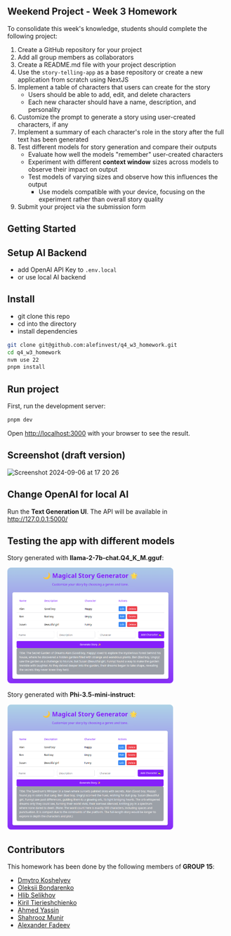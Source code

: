 ## Weekend Project - Week 3 Homework

To consolidate this week's knowledge, students should complete the following project:

1. Create a GitHub repository for your project
2. Add all group members as collaborators
3. Create a README.md file with your project description
4. Use the `story-telling-app` as a base repository or create a new application from scratch using NextJS
5. Implement a table of characters that users can create for the story
   - Users should be able to add, edit, and delete characters
   - Each new character should have a name, description, and personality
6. Customize the prompt to generate a story using user-created characters, if any
7. Implement a summary of each character's role in the story after the full text has been generated
8. Test different models for story generation and compare their outputs
   - Evaluate how well the models "remember" user-created characters
   - Experiment with different **context window** sizes across models to observe their impact on output
   - Test models of varying sizes and observe how this influences the output
     - Use models compatible with your device, focusing on the experiment rather than overall story quality
9. Submit your project via the submission form

## Getting Started

## Setup AI Backend
- add OpenAI API Key to `.env.local`
- or use local AI backend

## Install
- git clone this repo
- cd into the directory
- install dependencies

```bash
git clone git@github.com:alefinvest/q4_w3_homework.git
cd q4_w3_homework
nvm use 22
pnpm install
```

## Run project
First, run the development server:

```bash
pnpm dev
```

Open [http://localhost:3000](http://localhost:3000) with your browser to see the result.

## Screenshot (draft version)

<img width="75%" alt="Screenshot 2024-09-06 at 17 20 26" src="https://github.com/user-attachments/assets/c62aa6b3-668a-400d-ae24-5b44f1293055">

## Change OpenAI for local AI

Run the **Text Generation UI**. The API will be available in <http://127.0.0.1:5000/>

## Testing the app with different models

Story generated with **llama-2-7b-chat.Q4_K_M.gguf**:

<img width="75%" alt="" src="images/screenshot-llama.png">

Story generated with **Phi-3.5-mini-instruct**:

<img width="75%" alt="" src="images/screenshot-phi.png">

## Contributors
This homework has been done by the following members of **GROUP 15**:

* [Dmytro Koshelyev](https://github.com/amidkosh)
* [Oleksii Bondarenko](https://github.com/alexmazaltov)
* [Hlib Selikhov](https://github.com/glebselikhov)
* [Kiril Tierieshchienko](https://github.com/kirter_)
* [Ahmed Yassin](https://github.com/AYassin)
* [Shahrooz Munir](https://github.com/ShahroozMunir)
* [Alexander Fadeev](https://github.com/skylife)

